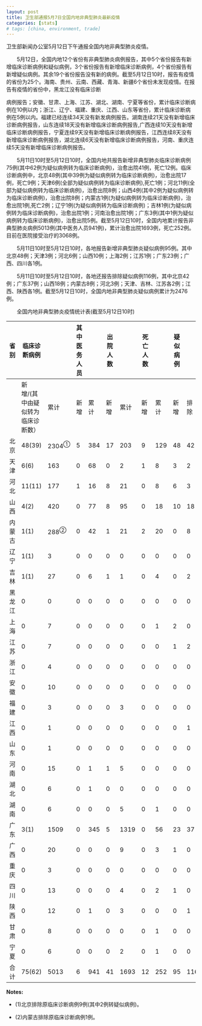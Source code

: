 ```yaml
---
layout: post
title: 卫生部通报5月7日全国内地非典型肺炎最新疫情
categories: [stats]
# tags: [china, environment, trade]
---
```


卫生部新闻办公室5月12日下午通报全国内地非典型肺炎疫情。

　　5月12日，全国内地12个省份有非典型肺炎病例报告，其中5个省份报告有新增临床诊断病例和疑似病例，3个省份报告有新增临床诊断病例，4个省份报告有新增疑似病例。其余19个省份报告没有新的病例。截至5月12日10时，报告有疫情的省份为25个。海南、贵州、云南、西藏、青海、新疆6个省份未发现疫情。在报告有疫情的省份中，黑龙江没有临床诊断

病例报告；安徽、甘肃、上海、江苏、湖北、湖南、宁夏等省份，累计临床诊断病例在10例以内；浙江、辽宁、福建、重庆、江西、山东等省份，累计临床诊断病例在5例以内。福建已经连续34天没有新发病例报告。湖南连续21天没有新增临床诊断病例报告，山东连续18天没有新增临床诊断病例报告,广西连续10天没有新增临床诊断病例报告，宁夏连续9天没有新增临床诊断病例报告，江西连续8天没有新增临床诊断病例报告，湖北连续6天没有新增临床诊断病例报告，河南、重庆连续5天没有新增临床诊断病例报告。

　　5月11日10时至5月12日10时，全国内地共报告新增非典型肺炎临床诊断病例75例(其中62例为疑似病例转为临床诊断病例)，治愈出院41例，死亡12例。临床诊断病例中，北京48例(其中39例为疑似病例转为临床诊断病例)，治愈出院17例，死亡9例；天津6例(全部为疑似病例转为临床诊断病例),死亡1例；河北11例(全部为疑似病例转为临床诊断病例)，治愈出院8例；山西4例(其中2例为疑似病例转为临床诊断病例)，治愈出院8例；内蒙古1例(为疑似病例转为临床诊断病例)，治愈出院1例,死亡2例；辽宁1例(为疑似病例转为临床诊断病例)；吉林1例(为疑似病例转为临床诊断病例)，治愈出院1例；河南治愈出院1例；广东3例(其中1例为疑似病例转为临床诊断病例)，治愈出院5例。截至5月12日10时，全国内地累计报告非典型肺炎病例5013例(其中医务人员941例)，累计治愈出院1693例，死亡252例。目前在医院接受治疗的3068例。

　　5月11日10时至5月12日10时，各地报告新增非典型肺炎疑似病例95例。其中北京48例；天津3例；河北6例；山西10例；上海2例；江苏1例；广东23例；广西、四川各1例。

　　5月11日10时至5月12日10时，各地还报告排除疑似病例116例，其中北京42例；广东37例；山西18例；内蒙古8例；河北3例；天津、吉林、江苏各2例；江西、陕西各1例。截至5月12日10时，全国内地非典型肺炎疑似病例累计为2476例。

　　全国内地非典型肺炎疫情统计表(截至5月12日10时)


| 省 别 | 临床诊断病例            |                  | 其中医务人员 |     | 出院人数 |      | 死亡人数 |     | 疑似病例 |     |      |
| --- | ----------------- | ---------------- | ------ | --- | ---- | ---- | ---- | --- | ---- | --- | ---- |
|     | 新增/(其中由疑似转为临床诊断数） | 累计               | 新增     | 累计  | 新增   | 累计   | 新增   | 累计  | 新增   | 排除  | 合计   |
| 北京  | 48(39)            | 2304<sup>①</sup> | 5      | 384 | 17   | 203  | 9    | 129 | 48   | 42  | 1378 |
| 天津  | 6(6)              | 163              | 0      | 68  | 0    | 2    | 1    | 8   | 3    | 2   | 105  |
| 河北  | 11(11)            | 177              | 1      | 16  | 8    | 21   | 0    | 8   | 6    | 3   | 109  |
| 山西  | 4(2)              | 420              | 0      | 77  | 8    | 95   | 0    | 18  | 10   | 18  | 128  |
| 内蒙古 | 1(1)              | 288<sup>②</sup>  | 0      | 42  | 1    | 21   | 2    | 20  | 0    | 8   | 177  |
| 辽宁  | 1(1)              | 3                | 0      | 0   | 0    | 0    | 0    | 0   | 0    | 0   | 5    |
| 吉林  | 1(1)              | 27               | 0      | 6   | 1    | 1    | 0    | 4   | 0    | 2   | 4    |
| 黑龙江 | 0                 | 0                | 0      | 0   | 0    | 0    | 0    | 0   | 0    | 0   | 4    |
| 上海  | 0                 | 7                | 0      | 0   | 0    | 0    | 0    | 1   | 2    | 0   | 13   |
| 江苏  | 0                 | 7                | 0      | 0   | 0    | 0    | 0    | 0   | 1    | 2   | 20   |
| 浙江  | 0                 | 4                | 0      | 0   | 0    | 0    | 0    | 0   | 0    | 0   | 5    |
| 安徽  | 0                 | 10               | 0      | 0   | 0    | 0    | 0    | 0   | 0    | 0   | 11   |
| 福建  | 0                 | 3                | 0      | 0   | 0    | 3    | 0    | 0   | 0    | 0   | 1    |
| 江西  | 0                 | 1                | 0      | 0   | 0    | 0    | 0    | 0   | 0    | 1   | 1    |
| 山东  | 0                 | 1                | 0      | 0   | 0    | 0    | 0    | 0   | 0    | 0   | 1    |
| 河南  | 0                 | 15               | 0      | 1   | 1    | 5    | 0    | 0   | 0    | 0   | 14   |
| 湖北  | 0                 | 6                | 0      | 1   | 0    | 0    | 0    | 0   | 0    | 0   | 14   |
| 湖南  | 0                 | 6                | 0      | 0   | 0    | 5    | 0    | 1   | 0    | 0   | 2    |
| 广东  | 3(1)              | 1509             | 0      | 345 | 5    | 1319 | 0    | 56  | 23   | 37  | 426  |
| 广西  | 0                 | 20               | 0      | 0   | 0    | 9    | 0    | 3   | 1    | 0   | 4    |
| 重庆  | 0                 | 3                | 0      | 0   | 0    | 0    | 0    | 0   | 0    | 0   | 9    |
| 四川  | 0                 | 13               | 0      | 0   | 0    | 4    | 0    | 2   | 1    | 0   | 17   |
| 陕西  | 0                 | 12               | 0      | 1   | 0    | 3    | 0    | 0   | 0    | 1   | 23   |
| 甘肃  | 0                 | 8                | 0      | 0   | 0    | 0    | 0    | 1   | 0    | 0   | 2    |
| 宁夏  | 0                 | 6                | 0      | 0   | 0    | 2    | 0    | 1   | 0    | 0   | 3    |
| 合 计 | 75(62)            | 5013             | 6      | 941 | 41   | 1693 | 12   | 252 | 95   | 116 | 2476 |


**Notes:**
- (1)北京排除原临床诊断病例9例(其中2例转疑似病例)。

- (2)内蒙古排除原临床诊断病例1例。
